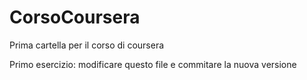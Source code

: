 # CorsoCoursera
Prima cartella per il corso di coursera

Primo esercizio: modificare questo file e commitare la nuova versione
